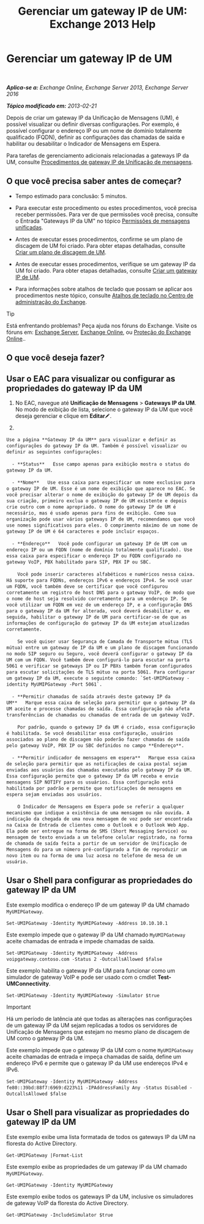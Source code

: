 ﻿---
title: 'Gerenciar um gateway IP de UM: Exchange 2013 Help'
TOCTitle: Gerenciar um gateway IP de UM
ms:assetid: 387e540f-8c59-42d2-a423-99fcf97e00aa
ms:mtpsurl: https://technet.microsoft.com/pt-br/library/Aa997283(v=EXCHG.150)
ms:contentKeyID: 50485342
ms.date: 05/22/2018
mtps_version: v=EXCHG.150
f1_keywords:
- Microsoft.Exchange.Management.SnapIn.Esm.Servers.UnifiedMessaging.UMIPGatewayGeneralPropertyPageControl
ms.translationtype: MT
---

# Gerenciar um gateway IP de UM

 

_**Aplica-se a:** Exchange Online, Exchange Server 2013, Exchange Server 2016_

_**Tópico modificado em:** 2013-02-21_

Depois de criar um gateway IP da Unificação de Mensagens (UM), é possível visualizar ou definir diversas configurações. Por exemplo, é possível configurar o endereço IP ou um nome de domínio totalmente qualificado (FQDN), definir as configurações das chamadas de saída e habilitar ou desabilitar o Indicador de Mensagens em Espera.

Para tarefas de gerenciamento adicionais relacionadas a gateways IP da UM, consulte [Procedimentos de gateway IP de Unificação de mensagens](um-ip-gateway-procedures-exchange-2013-help.md).

## O que você precisa saber antes de começar?

  - Tempo estimado para conclusão: 5 minutos.

  - Para executar este procedimento ou estes procedimentos, você precisa receber permissões. Para ver de que permissões você precisa, consulte o Entrada "Gateways IP da UM" no tópico [Permissões de mensagens unificadas](unified-messaging-permissions-exchange-2013-help.md).

  - Antes de executar esses procedimentos, confirme se um plano de discagem de UM foi criado. Para obter etapas detalhadas, consulte [Criar um plano de discagem de UM](create-a-um-dial-plan-exchange-2013-help.md).

  - Antes de executar esses procedimentos, verifique se um gateway IP da UM foi criado. Para obter etapas detalhadas, consulte [Criar um gateway IP de UM](create-a-um-ip-gateway-exchange-2013-help.md).

  - Para informações sobre atalhos de teclado que possam se aplicar aos procedimentos neste tópico, consulte [Atalhos de teclado no Centro de administração do Exchange](keyboard-shortcuts-in-the-exchange-admin-center-exchange-online-protection-help.md).


> [!TIP]
> Está enfrentando problemas? Peça ajuda nos fóruns do Exchange. Visite os fóruns em: <A href="https://go.microsoft.com/fwlink/p/?linkid=60612">Exchange Server</A>, <A href="https://go.microsoft.com/fwlink/p/?linkid=267542">Exchange Online</A>, ou <A href="https://go.microsoft.com/fwlink/p/?linkid=285351">Proteção do Exchange Online</A>..



## O que você deseja fazer?

## Usar o EAC para visualizar ou configurar as propriedades do gateway IP da UM

1.  No EAC, navegue até **Unificação de Mensagens** \> **Gateways IP da UM**. No modo de exibição de lista, selecione o gateway IP da UM que você deseja gerenciar e clique em **Editar**![Ícone de edição](images/JJ218640.6f53ccb2-1f13-4c02-bea0-30690e6ea71d(EXCHG.150).gif "Ícone de edição").

2.  
    
    Use a página **Gateway IP da UM** para visualizar e definir as configurações do gateway IP da UM. Também é possível visualizar ou definir as seguintes configurações:
    
      - **Status**   Esse campo apenas para exibição mostra o status do gateway IP da UM.
    
      - **Nome**   Use essa caixa para especificar um nome exclusivo para o gateway IP de UM. Esse é um nome de exibição que aparece no EAC. Se você precisar alterar o nome de exibição do gateway IP de UM depois da sua criação, primeiro exclua o gateway IP de UM existente e depois crie outro com o nome apropriado. O nome do gateway IP de UM é necessário, mas é usado apenas para fins de exibição. Como sua organização pode usar vários gateways IP de UM, recomendamos que você use nomes significativos para eles. O comprimento máximo de um nome de gateway IP de UM é 64 caracteres e pode incluir espaços.
    
      - **Endereço**   Você pode configurar um gateway IP de UM com um endereço IP ou um FQDN (nome de domínio totalmente qualificado). Use essa caixa para especificar o endereço IP ou FQDN configurado no gateway VoIP, PBX habilitado para SIP, PBX IP ou SBC.
        
        Você pode inserir caracteres alfabéticos e numéricos nessa caixa. Há suporte para FQDNs, endereços IPv6 e endereços IPv4. Se você usar um FQDN, você também deve se certificar que você configurou corretamente um registro de host DNS para o gateway VoIP, de modo que o nome de host seja resolvido corretamente para um endereço IP. Se você utilizar um FQDN em vez de um endereço IP, e a configuração DNS para o gateway IP da UM for alterada, você deverá desabilitar e, em seguida, habilitar o gateway IP de UM para certificar-se de que as informações de configuração do gateway IP da UM estejam atualizadas corretamente.
        
        Se você quiser usar Segurança de Camada de Transporte mútua (TLS mútua) entre um gateway de IP da UM e um plano de discagem funcionando no modo SIP seguro ou Seguro, você deverá configurar o gateway IP da UM com um FQDN. Você também deve configurá-lo para escutar na porta 5061 e verificar se gateways IP ou IP PBXs também foram configurados para escutar solicitações de TLS mútuo na porta 5061. Para configurar um gateway IP da UM, execute o seguinte comando: `Set-UMIPGateway -identity MyUMIPGateway -Port 5061`.
    
      - **Permitir chamadas de saída através deste gateway IP da UM**   Marque essa caixa de seleção para permitir que o gateway IP da UM aceite e processe chamadas de saída. Essa configuração não afeta transferências de chamadas ou chamadas de entrada de um gateway VoIP.
        
        Por padrão, quando o gateway IP da UM é criado, essa configuração é habilitada. Se você desabilitar essa configuração, usuários associados ao plano de discagem não poderão fazer chamadas de saída pelo gateway VoIP, PBX IP ou SBC definidos no campo **Endereço**.
    
      - **Permitir indicador de mensagens em espera**   Marque essa caixa de seleção para permitir que as notificações de caixa postal sejam enviadas aos usuários das chamadas executadas pelo gateway IP da UM. Essa configuração permite que o gateway IP da UM receba e envie mensagens SIP NOTIFY para os usuários. Essa configuração está habilitada por padrão e permite que notificações de mensagens em espera sejam enviadas aos usuários.
        
        O Indicador de Mensagens em Espera pode se referir a qualquer mecanismo que indique a existência de uma mensagem ou não ouvida. A indicação da chegada de uma nova mensagem de voz pode ser encontrada na Caixa de Entrada de clientes como o Outlook e o Outlook Web App. Ela pode ser entregue na forma de SMS (Short Messaging Service) ou mensagem de texto enviada a um telefone celular registrado, na forma de chamada de saída feita a partir de um servidor de Unificação de Mensagens do para um número pré-configurado a fim de reproduzir um novo item ou na forma de uma luz acesa no telefone de mesa de um usuário.

## Usar o Shell para configurar as propriedades do gateway IP da UM

Este exemplo modifica o endereço IP de um gateway IP da UM chamado `MyUMIPGateway`.

    Set-UMIPGateway -Identity MyUMIPGateway -Address 10.10.10.1

Este exemplo impede que o gateway IP da UM chamado `MyUMIPGateway` aceite chamadas de entrada e impede chamadas de saída.

    Set-UMIPGateway -Identity MyUMIPGateway -Address voipgateway.contoso.com -Status 2 -OutcallsAllowed $false

Este exemplo habilita o gateway IP da UM para funcionar como um simulador de gateway VoIP e pode ser usado com o cmdlet **Test-UMConnectivity**.

    Set-UMIPGateway -Identity MyUMIPGateway -Simulator $true


> [!IMPORTANT]
> Há um período de latência até que todas as alterações nas configurações de um gateway IP da UM sejam replicadas a todos os servidores de Unificação de Mensagens que estejam no mesmo plano de discagem de UM como o gateway IP da UM.



Este exemplo impede que o gateway IP da UM com o nome `MyUMIPGateway` aceite chamadas de entrada e impeça chamadas de saída, define um endereço IPv6 e permite que o gateway IP da UM use endereços IPv4 e IPv6.

    Set-UMIPGateway -Identity MyUMIPGateway -Address fe80::39bd:88f7:6969:d223%11 -IPAddressFamily Any -Status Disabled -OutcallsAllowed $false

## Usar o Shell para visualizar as propriedades do gateway IP da UM

Este exemplo exibe uma lista formatada de todos os gateways IP da UM na floresta do Active Directory.

    Get-UMIPGateway |Format-List

Este exemplo exibe as propriedades de um gateway IP da UM chamado `MyUMIPGateway`.

    Get-UMIPGateway -Identity MyUMIPGateway

Este exemplo exibe todos os gateways IP da UM, inclusive os simuladores de gateway VoIP da floresta do Active Directory.

    Get-UMIPGateway -IncludeSimulator $true

